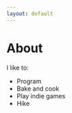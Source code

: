 ```yaml
---
layout: default
---
```


# About
<div class="card non-list">
I like to:

- Program
- Bake and cook
- Play indie games
- Hike
</div>

